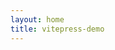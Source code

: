 ```yaml
---
layout: home
title: vitepress-demo
---
```


<div class="hero-container">
  <h1>欢迎来到 <span class="highlight">商汤秒画</span></h1>
  <p class="description">
    商汤科技推出的 <strong>秒画（SenseMirage）</strong> 是一款强大的 <br />
    AI 绘画平台，用户可以通过输入文本提示词或上传图片，<br />
    快速生成高质量的图像作品。
  </p>

  <a href="./docs/miaohua" class="cta-button">查看秒画文档</a>
</div>

<style scoped>
/* 页面整体样式 */
.hero-container {
  display: flex;
  flex-direction: column;
  justify-content: center;
  align-items: center;
  height: 90vh; /* 保持内容居中 */
  text-align: center;
  padding: 20px;
  background: linear-gradient(135deg, #6a11cb, #2575fc);
  color: white;
  border-radius: 12px;
  box-shadow: 0 10px 30px rgba(0, 0, 0, 0.2);
  animation: fadeIn 1.5s ease-in-out;
}

/* 主要标题 */
.hero-container h1 {
  font-size: 3.5rem;
  font-weight: 700;
  margin-bottom: 20px;
  text-shadow: 2px 2px 10px rgba(0, 0, 0, 0.2);
  animation: slideIn 1.2s ease-out;
}

/* 标题中的高亮部分 */
.highlight {
  background: linear-gradient(90deg, #ff9a9e, #fad0c4);
  -webkit-background-clip: text;
  -webkit-text-fill-color: transparent;
}

/* 描述文字 */
.description {
  font-size: 1.4rem;
  line-height: 1.6;
  max-width: 700px;
  opacity: 0.9;
  animation: fadeIn 2s ease-in-out;
}

/* CTA 按钮 */
.cta-button {
  display: inline-block;
  margin-top: 20px;
  padding: 12px 28px;
  font-size: 1.2rem;
  font-weight: bold;
  background: #ff8c00;
  color: white;
  text-decoration: none;
  border-radius: 50px;
  box-shadow: 0 4px 20px rgba(255, 140, 0, 0.4);
  transition: all 0.3s ease;
  animation: fadeIn 2.5s ease-in-out;
}

.cta-button:hover {
  background: #ff6a00;
  box-shadow: 0 4px 30px rgba(255, 140, 0, 0.6);
  transform: scale(1.05);
}

/* 响应式优化 */
@media (max-width: 768px) {
  .hero-container h1 {
    font-size: 2.5rem;
  }

  .description {
    font-size: 1.2rem;
  }

  .cta-button {
    padding: 10px 20px;
    font-size: 1rem;
  }
}

/* 淡入动画 */
@keyframes fadeIn {
  from { opacity: 0; transform: translateY(10px); }
  to { opacity: 1; transform: translateY(0); }
}

/* 标题滑入 */
@keyframes slideIn {
  from { opacity: 0; transform: translateY(-30px); }
  to { opacity: 1; transform: translateY(0); }
}
</style>
